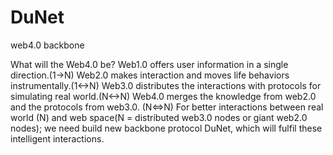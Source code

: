 # DuNet
web4.0 backbone


What will the Web4.0 be?
Web1.0 offers user information in a single direction.(1->N)
Web2.0 makes interaction and moves life behaviors instrumentally.(1<->N)
Web3.0 distributes the interactions with protocols for simulating real world.(N<->N)
Web4.0 merges the knowledge from web2.0 and the protocols from web3.0.
(N<=>N) 
For better interactions between real world (N) and web space(N = distributed web3.0 nodes or giant web2.0 nodes); we need build new backbone protocol DuNet, which will fulfil these intelligent interactions.
